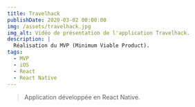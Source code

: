 ```yaml
---
title: Travelhack
publishDate: 2020-03-02 00:00:00
img: /assets/travelhack.jpg
img_alt: Vidéo de présentation de l'application Travelhack.
description: |
  Réalisation du MVP (Minimum Viable Product).
tags:
  - MVP
  - iOS
  - React
  - React Native
---
```


> Application développée en React Native.


